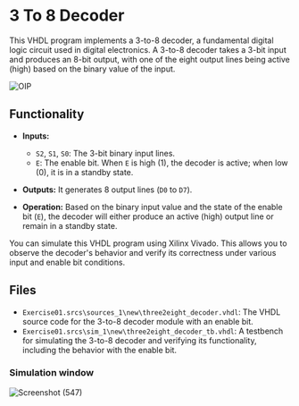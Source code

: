 # 3 To 8 Decoder 

This VHDL program implements a 3-to-8 decoder, a fundamental digital logic circuit used in digital electronics. A 3-to-8 decoder takes a 3-bit input and produces an 8-bit output, with one of the eight output lines being active (high) based on the binary value of the input.

![OIP](https://github.com/Mesheswarage/VHDL/assets/97176530/259f9270-ee96-458d-ad33-3347be13aef6)


## Functionality

- **Inputs:**
  - `S2`, `S1`, `S0`: The 3-bit binary input lines.
  - `E`: The enable bit. When `E` is high (1), the decoder is active; when low (0), it is in a standby state.

- **Outputs:** It generates 8 output lines (`D0` to `D7`).

- **Operation:** Based on the binary input value and the state of the enable bit (`E`), the decoder will either produce an active (high) output line or remain in a standby state.


 You can simulate this VHDL program using Xilinx Vivado. This allows you to observe the decoder's behavior and verify its correctness under various input and enable bit conditions.

 ## Files

- `Exercise01.srcs\sources_1\new\three2eight_decoder.vhdl`: The VHDL source code for the 3-to-8 decoder module with an enable bit.
- `Exercise01.srcs\sim_1\new\three2eight_decoder_tb.vhdl`: A testbench for simulating the 3-to-8 decoder and verifying its functionality, including the behavior with the enable bit.

### Simulation window


![Screenshot (547)](https://github.com/Mesheswarage/VHDL/assets/97176530/0becd6fb-1391-4018-86ad-7e230f6ceee6)
